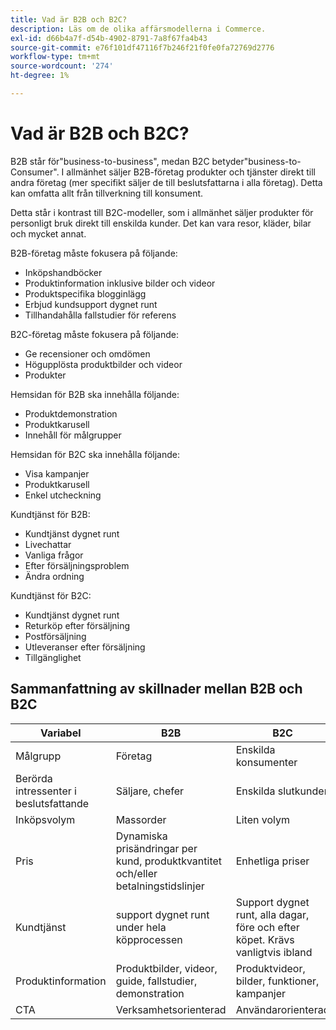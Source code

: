 ```yaml
---
title: Vad är B2B och B2C?
description: Läs om de olika affärsmodellerna i Commerce.
exl-id: d66b4a7f-d54b-4902-8791-7a8f67fa4b43
source-git-commit: e76f101df47116f7b246f21f0fe0fa72769d2776
workflow-type: tm+mt
source-wordcount: '274'
ht-degree: 1%

---
```


# Vad är B2B och B2C?

B2B står för&quot;business-to-business&quot;, medan B2C betyder&quot;business-to-Consumer&quot;. I allmänhet säljer B2B-företag produkter och tjänster direkt till andra företag (mer specifikt säljer de till beslutsfattarna i alla företag). Detta kan omfatta allt från tillverkning till konsument.

Detta står i kontrast till B2C-modeller, som i allmänhet säljer produkter för personligt bruk direkt till enskilda kunder. Det kan vara resor, kläder, bilar och mycket annat.

B2B-företag måste fokusera på följande:

- Inköpshandböcker
- Produktinformation inklusive bilder och videor
- Produktspecifika blogginlägg
- Erbjud kundsupport dygnet runt
- Tillhandahålla fallstudier för referens

B2C-företag måste fokusera på följande:

- Ge recensioner och omdömen
- Högupplösta produktbilder och videor
- Produkter

Hemsidan för B2B ska innehålla följande:

- Produktdemonstration
- Produktkarusell
- Innehåll för målgrupper

Hemsidan för B2C ska innehålla följande:

- Visa kampanjer
- Produktkarusell
- Enkel utcheckning

Kundtjänst för B2B:

- Kundtjänst dygnet runt
- Livechattar
- Vanliga frågor
- Efter försäljningsproblem
- Ändra ordning

Kundtjänst för B2C:

- Kundtjänst dygnet runt
- Returköp efter försäljning
- Postförsäljning
- Utleveranser efter försäljning
- Tillgänglighet

## Sammanfattning av skillnader mellan B2B och B2C

| Variabel | B2B | B2C |
|----------|-----|-----|
| Målgrupp | Företag | Enskilda konsumenter |
| Berörda intressenter i beslutsfattande | Säljare, chefer | Enskilda slutkunder |
| Inköpsvolym | Massorder | Liten volym |
| Pris | Dynamiska prisändringar per kund, produktkvantitet och/eller betalningstidslinjer | Enhetliga priser |
| Kundtjänst | support dygnet runt under hela köpprocessen | Support dygnet runt, alla dagar, före och efter köpet. Krävs vanligtvis ibland |
| Produktinformation | Produktbilder, videor, guide, fallstudier, demonstration | Produktvideor, bilder, funktioner, kampanjer |
| CTA | Verksamhetsorienterad | Användarorienterad |
